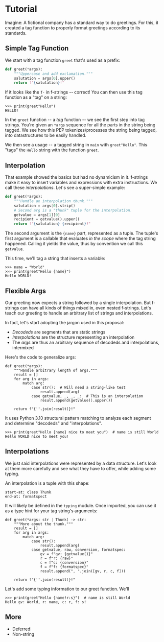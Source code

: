 # Tutorial

Imagine: A fictional company has a standard way to do greetings. For this, it
created a tag function to properly format greetings  according to its standards.

## Simple Tag Function

We start with a tag function ``greet`` that's used as a prefix:

```python
def greet(*args):
    """Uppercase and add exclamation."""
    salutation = args[0].upper()
    return f"{salutation}!"
```

If it looks like the ``f-`` in f-strings -- correct! You can then use this tag
function as a "tag" on a string:

```{code-block} python
>>> print(greet"Hello")
HELLO!
```

In the ``greet`` function -- a *tag* function -- we see the first step into
tag strings. You're given an ``*args`` sequence for all the parts in the
string being tagged. We see how this PEP tokenizes/processes the string
being tagged, into datastructures to be easily handled.

We then see a usage -- a tagged string in ``main`` with ``greet"Hello"``. This
"tags" the ``Hello`` string with the function ``greet``.

## Interpolation

That example showed the basics but had no dynamicism in it. f-strings make
it easy to insert variables and expressions with extra instructions. We
call these *interpolations*. Let's see a super-simple example:

```python
def greet(*args):
    """Handle an interpolation thunk."""
    salutation = args[0].strip()
    # Second arg is a "thunk" tuple for the interpolation.
    getvalue = args[1][0]
    recipient = getvalue().upper()
    return f"{salutation} {recipient}!"
```

The second argument is the ``{name}`` part, represented as a tuple. The
tuple's first argument is a callable that evaluates *in the scope* where the
tag string happened. Calling it yields the value, thus by convention we call
this ``getvalue``.

This time, we'll tag a string that inserts a variable:

```{code-block} python
>>> name = "World"
>>> print(greet"Hello {name}")
Hello WORLD!
```

## Flexible Args

Our greeting now expects a string followed by a single interpolation. But
f-strings can have all kinds of things mixed in, even nested f-strings.
Let's teach our greeting to handle an arbitrary list of strings and
interpolations.

In fact, let's start adopting the jargon used in this proposal:

- *Decodeds* are segments that are static strings
- *Interpolations* are the structure representing an interpolation
- The *args* are thus an arbitrary sequence of decodeds and interpolations, intermixed

Here's the code to generalize args:

```{code-block} python
def greet(*args):
    """Handle arbitrary length of args."""
    result = []
    for arg in args:
        match arg:
            case str():  # Will need a string-like test
                result.append(arg)
            case getvalue, _, _, _:  # This is an interpolation
                result.append(getvalue().upper())

    return f"{''.join(result)}!"
```

It uses Python 3.10 structural pattern matching to analyze each segment and
determine "decodeds" and "interpolations".

```{code-block} python
>>> print(greet"Hello {name} nice to meet you")  # name is still World
Hello WORLD nice to meet you!
```

## Interpolations

We just said interpolations were represented by a data structure. Let's look at them
more carefully and see what they have to offer, while adding some typing.

An interpolation is a tuple with this shape:

```{literalinclude} ../../src/tagstr_site/__init__.py
start-at: class Thunk
end-at: formatspect
```

<!--- invisible-code-block: python
from tagstr_site import Thunk
-->

It will likely be defined in the `typing` module. Once imported, you can use it as a type hint for your tag string's arguments:

```{code-block} python
def greet(*args: str | Thunk) -> str:
    """More about the thunk."""
    result = []
    for arg in args:
        match arg:
            case str():
                result.append(arg)
            case getvalue, raw, conversion, formatspec:
                gv = f"gv: {getvalue()}"
                r = f"r: {raw}"
                c = f"c: {conversion}"
                f = f"f: {formatspec}"
                result.append(", ".join([gv, r, c, f]))

    return f"{''.join(result)}!"
```

Let's add some typing information to our greet function.
We'll

```{code-block} python
>>> print(greet"Hello {name!r:s}")  # name is still World
Hello gv: World, r: name, c: r, f: s!
```


## More

- Deferred
- Non-string